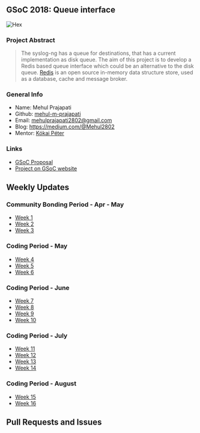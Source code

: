 ## GSoC 2018: Queue interface

![Hex](https://img.shields.io/badge/gsoc-syslog--ng-blue.svg)

### Project Abstract
> The syslog-ng has a queue for destinations, that has a current implementation as disk queue. The aim of this project is to develop a Redis based queue interface which could be an alternative to the disk queue.
> [Redis](https://github.com/antirez/redis) is an open source in-memory data structure store, used as a database, cache and message broker.

### General Info
- Name: Mehul Prajapati
- Github: [mehul-m-prajapati](https://github.com/mehul-m-prajapati)
- Email: mehulprajapati2802@gmail.com
- Blog: https://medium.com/@Mehul2802
- Mentor: [Kókai Péter](https://github.com/Kokan)

### Links
- [GSoC Proposal](notes/gsoc-proposal.pdf)
- [Project on GSoC website](https://summerofcode.withgoogle.com/organizations/4514364854370304/#4935040471924736)

## Weekly Updates

### Community Bonding Period - Apr - May

+ [Week 1](weekly-reports/week1.md)
+ [Week 2](weekly-reports/week2.md)
+ [Week 3](weekly-reports/week3.md)

### Coding Period - May

+ [Week 4](weekly-reports/week4.md)
+ [Week 5](weekly-reports/week5.md)
+ [Week 6](weekly-reports/week6.md)

### Coding Period - June

+ [Week 7](weekly-reports/week7.md)
+ [Week 8](weekly-reports/week8.md)
+ [Week 9](weekly-reports/week9.md)
+ [Week 10](weekly-reports/week10.md)

### Coding Period - July

+ [Week 11](weekly-reports/week11.md)
+ [Week 12](weekly-reports/week12.md)
+ [Week 13](weekly-reports/week13.md)
+ [Week 14](weekly-reports/week14.md)

### Coding Period - August

+ [Week 15](weekly-reports/week15.md)
+ [Week 16](weekly-reports/week16.md)

## Pull Requests and Issues

